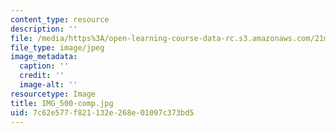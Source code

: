 ```yaml
---
content_type: resource
description: ''
file: /media/https%3A/open-learning-course-data-rc.s3.amazonaws.com/21m-299-the-beatles-fall-2017/7c62e577f821132e268e01097c373bd5_IMG_500-comp.jpg
file_type: image/jpeg
image_metadata:
  caption: ''
  credit: ''
  image-alt: ''
resourcetype: Image
title: IMG_500-comp.jpg
uid: 7c62e577-f821-132e-268e-01097c373bd5
---
```

